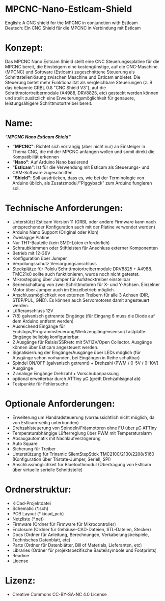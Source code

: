 
# MPCNC-Nano-Estlcam-Shield
English: A CNC shield for the MPCNC in conjunction with Estlcam  
Deutsch: Ein CNC Shield für die MPCNC in Verbindung mit Estlcam

# Konzept:  
Das MPCNC Nano Esltcam Shield stellt eine CNC Steuerungssplatine für die MPCNC bereit, die Einsteigern eine kostengünstige, auf die CNC-Maschine (MPCNC) und Software (Estlcam) zugeschnittene Steuerung als Schnittstellenlösung zwischen Maschine und Estlcam anbietet.  Die Steuerung bietet mehr Funktionalität als vergleichbare Steuerungen (z. B. das bekannte GRBL 0.8 "CNC Shield V3"), auf die Schrittmotortreibermodule (A4988, DRV8825, etc) gesteckt werden können und stellt zusätzlich eine Erweiterungsmöglichkeit für genauere, leistungsähigere Schrittmotortreiber bereit.

# Name:

 ***"MPCNC Nano Estlcam Shield"***  
 * __"MPCNC"__: Richtet sich vorrangig (aber nicht nur) an Einsteiger in Thema CNC, die mit der MPCNC  anfangen wollen und somit direkt die Kompatibiliät erkennen  
 * __"Nano"__: Auf Arduino Nano basierend  
 * __"Estlcam"__: Ist für die Verwendung mit Estlcam als Steuerungs- und CAM-Software zugeschnitten  
 * __"Shield"__: Soll ausdrücken, dass es, wie bei der Terminologie von Arduino üblich, als Zusatzmodul/"Piggyback" zum Arduino fungieren soll.
 
# Technische Anforderungen:

* Unterstützt Estlcam Version 11 (GRBL oder andere Firmware kann nach entsprechender Konfiguration auch mit der Platine verwendet werden)
* Arduino Nano Support (Original oder Klon)
* Zweilagige Platine
* Nur THT-Bauteile (kein SMD-Löten erforderlich)
* Schraubklemmen oder Stiftleisten für Anschluss externer Komponenten
* Betrieb mit 12-36V
* Konfiguration über Jumper
* Verpolungsschutz Versorgungsanschluss 
* Steckplätze für Pololu Schrittmotortreibermodule DRV8825 + A4988. TMC21x0 sollte auch funktionieren, wurde noch nicht getestet. 
* Mikrostepping über Jumper für Aufstecktreiber einstellbar
* Serienschaltung von zwei Schrittmotoren für X- und Y-Achsen. Einzelner Motor über Jumper auch im Einzelbetrieb möglich.
* Anschlussmöglichkeit von externen Treibern für alle 3 Achsen (DIR, STEP/PUL, GND). Es können auch Servomotoren damit angesteuert werden.
* Lüfteranschluss 12V 
* 7(8) galvanisch getrennte Eingänge (für Eingang 6 muss die Diode auf dem Arduino entfernt werden)
* Ausreichend Eingänge für Endstops/Programmsteuerung/Werkzeuglängensensor/Tastplatte. Eingänge beliebig konfigurierbar.
* 2 Ausgänge für Relais/SSR/etc mit 5V/12V/Open Collector. Ausgänge können über Estlcam angesteuert werden.
* Signalisierrung der Eingänge/Ausgänge über LEDs möglich (für Ausgänge schon vorhanden, bei Eingängen in Reihe schaltbar) 
* Spindel ON/OFF (galvanisch getrennt) +  Drehzahl (PWM / 0-5V / 0-10V) Ausgänge
* 2 analoge Eingänge Drehzahl + Vorschubanpassung
* optional erweiterbar durch ATTiny µC (greift Drehzahlsignal ab) 
* Testpunkte für Fehlersuche

# Optionale Anforderungen:

* Erweiterung um Handradsteuerung (vorraussichtlich nicht möglich, da von Estlcam-seitig unterbunden)
* Drehzahlsteuerung von Spindeln/Fräsmotoren ohne FU über µC ATTiny
* Temperaturabhängige Lüfterreglung über PWM mit Temperaturalarm
* Absaugautomatik mit Nachlaufverzögerung 
* Auto Square
* Sicherung für Treiber
* Unterstützung für Trinamic SilentStepStick TMC2100/2130/2208/5160 (Konfiguration über Tristate-Jumper, Seriell, SPI) 
* Anschlussmöglichkeit für Bluetoothmodul (Übertragung von Estlcam über virtuelle serielle Schnittstelle)

# Ordnerstruktur:

* KiCad-Projektdatei
* Schematic (*.sch)
* PCB Layout (*.kicad_pcb)
* Netzliste (*.net)
* Firmware (Ordner für Firmware für Mikrocontroller)
* Enclosure (Ordner für Gehäuse-CAD-Dateien, STL-Dateien, Stecker)
* Docs (Ordner für Anleitung, Berechnungen, Verkabelungsbeispiele, Technisches Datenblatt, etc)
* Parts (Ordner für Datenblätter, Bill of Materials, Lieferanten, etc)
* Libraries (Ordner für projektspezifische Bauteilsymbole und Footprints)
* Readme 
* License




# Lizenz:
* Creative Commons CC-BY-SA-NC 4.0 License
